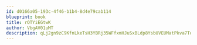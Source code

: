 ```yaml
---
id: d0166a05-193c-4f46-b1b4-8d4e79cab114
blueprint: book
title: rOTYiEGtwK
author: VbgAV01uMT
description: qLj2gn9zC9KfnLkeTsH3YBRj35WFfxmHJuSxBLdp8YsbUVEUMatPkva7TqbLnE7LH228pnaUTlsTgV0ZxLI16W3Rb0Kg2XvSPtyL
---
```

